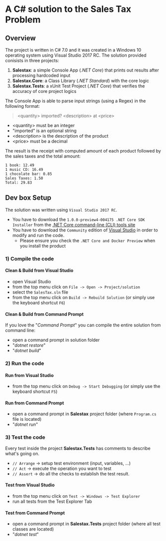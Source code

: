# A C# solution to the Sales Tax Problem

## Overview
The project is written in C# 7.0 and it was created in a Windows 10 operating system using Visual Studio 2017 RC. 
The solution provided conisists in three projects:

1. **Salestax**: a simple Console App (*.NET Core*) that prints out results after processing hardcoded input
2. **Salestax.Core**: a Class Library (*.NET Standard*) with the core logic
3. **Salestax.Tests**: a xUnit Test Project (*.NET Core*) that verifies the accuracy of core project logics

The Console App is able to parse input strings (using a Regex) in the following format:
> \<quantity\> imported? \<description\> at \<price\>

- \<quantity\> must be an integer
- "imported" is an optional string
- \<description\> is the description of the product
- \<price\> must be a decimal

The result is the receipt with computed amount of each product followed by the sales taxes and the total amount:
```
1 book: 12.49
1 music CD: 16.49
1 chocolate bar: 0.85
Sales Taxes: 1.50
Total: 29.83
```

## Dev box Setup
The solution was written using `Visual Studio 2017 RC`. 
- You have to download the `1.0.0-preview4-004175 .NET Core SDK Installer` from the [.NET Core command-line (CLI) tools site](https://github.com/dotnet/cli)
- You have to download the `Community` edition of [Visual Studio](https://www.visualstudio.com/vs/visual-studio-2017-rc/) in order to modify and run the code.
    - Please ensure you check the `.NET Core and Docker Preview` when you install the product

### 1) Compile the code
#### Clean & Build from Visual Studio
- open Visual Studio
- from the top menu click on `File -> Open -> Project/solution`
- select the `SalesTax.sln` file
- from the top menu click on `Build -> Rebuild Solution` (or simply use the keyboard shortcut `F6`)

#### Clean & Build from Command Prompt
If you love the "*Command Prompt*" you can compile the entire solution from command line:
- open a command prompt in solution folder
- "*dotnet restore*"
- "*dotnet build*"

### 2) Run the code
#### Run from Visual Studio
- from the top menu click on `Debug -> Start Debugging` (or simply use the keyboard shortcut `F5`)

#### Run from Command Prompt
- open a command prompt in **Salestax** project folder (where `Program.cs` file is located)
- "*dotnet run*"

### 3) Test the code
Every test inside the project **Salestax.Tests** has comments to describe what's going on.
* `// Arrange` -> setup test environment (input, variables, ...)
* `// Act` -> execute the operation you want to test
* `// Assert` -> do all the checks to establish the test result.

#### Test from Visual Studio
- from the top menu click on `Test -> Windows -> Test Explorer`
- run all tests from the Test Explorer Tab

#### Test from Command Prompt
- open a command prompt in **Salestax.Tests** project folder (where all test classes are located)
- "*dotnet test*"